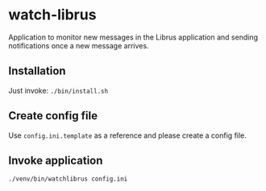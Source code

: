 # watch-librus

Application to monitor new messages in the Librus application and sending notifications once a new message arrives.

## Installation

Just invoke: `./bin/install.sh`

## Create config file

Use `config.ini.template` as a reference and please create a config file.

## Invoke application

```
./venv/bin/watchlibrus config.ini
```
